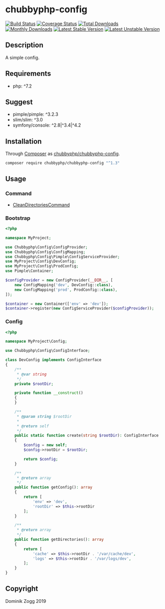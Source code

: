 # chubbyphp-config

[![Build Status](https://api.travis-ci.org/chubbyphp/chubbyphp-config.png?branch=master)](https://travis-ci.org/chubbyphp/chubbyphp-config)
[![Coverage Status](https://coveralls.io/repos/github/chubbyphp/chubbyphp-config/badge.svg?branch=master)](https://coveralls.io/github/chubbyphp/chubbyphp-config?branch=master)
[![Total Downloads](https://poser.pugx.org/chubbyphp/chubbyphp-config/downloads.png)](https://packagist.org/packages/chubbyphp/chubbyphp-config)
[![Monthly Downloads](https://poser.pugx.org/chubbyphp/chubbyphp-config/d/monthly)](https://packagist.org/packages/chubbyphp/chubbyphp-config)
[![Latest Stable Version](https://poser.pugx.org/chubbyphp/chubbyphp-config/v/stable.png)](https://packagist.org/packages/chubbyphp/chubbyphp-config)
[![Latest Unstable Version](https://poser.pugx.org/chubbyphp/chubbyphp-config/v/unstable)](https://packagist.org/packages/chubbyphp/chubbyphp-config)

## Description

A simple config.

## Requirements

 * php: ^7.2

## Suggest

 * pimple/pimple: ^3.2.3
 * slim/slim: ^3.0
 * symfony/console: ^2.8|^3.4|^4.2

## Installation

Through [Composer](http://getcomposer.org) as [chubbyphp/chubbyphp-config][1].

```bash
composer require chubbyphp/chubbyphp-config "^1.3"
```

## Usage

### Command

 * [CleanDirectoriesCommand][2]

### Bootstrap

```php
<?php

namespace MyProject;

use Chubbyphp\Config\ConfigProvider;
use Chubbyphp\Config\ConfigMapping;
use Chubbyphp\Config\Pimple\ConfigServiceProvider;
use MyProject\Config\DevConfig;
use MyProject\Config\ProdConfig;
use Pimple\Container;

$configProvider = new ConfigProvider(__DIR__, [
    new ConfigMapping('dev', DevConfig::class),
    new ConfigMapping('prod', ProdConfig::class),
]);

$container = new Container(['env' => 'dev']);
$container->register(new ConfigServiceProvider($configProvider));
```

### Config

```php
<?php

namespace MyProject\Config;

use Chubbyphp\Config\ConfigInterface;

class DevConfig implements ConfigInterface
{
    /**
     * @var string
     */
    private $rootDir;

    private function __construct()
    {
    }

    /**
     * @param string $rootDir
     *
     * @return self
     */
    public static function create(string $rootDir): ConfigInterface
    {
        $config = new self;
        $config->rootDir = $rootDir;

        return $config;
    }

    /**
     * @return array
     */
    public function getConfig(): array
    {
        return [
            'env' => 'dev',
            'rootDir' => $this->rootDir
        ];
    }

    /**
     * @return array
     */
    public function getDirectories(): array
    {
        return [
            'cache' => $this->rootDir . '/var/cache/dev',
            'logs' => $this->rootDir . '/var/logs/dev',
        ];
    }
}
```

## Copyright

Dominik Zogg 2019

[1]: https://packagist.org/packages/chubbyphp/chubbyphp-config
[2]: doc/Command/CleanDirectoriesCommand.md
